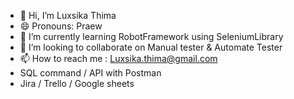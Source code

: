 - 👋 Hi, I’m Luxsika Thima
- 😄 Pronouns: Praew
- 🌱 I’m currently learning RobotFramework using SeleniumLibrary
- 💞️ I’m looking to collaborate on Manual tester & Automate Tester
- 📫 How to reach me : Luxsika.thima@gmail.com
- SQL command / API with Postman
- Jira / Trello / Google sheets


<!---
Praewsib/Praewsib is a ✨ special ✨ repository because its `README.md` (this file) appears on your GitHub profile.
You can click the Preview link to take a look at your changes.
--->
